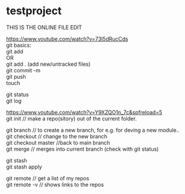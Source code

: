 # testproject  
THIS IS THE ONLINE FILE EDIT
  
https://www.youtube.com/watch?v=73I5dRucCds    
git basics:    
git add <filename>    
OR    
git add . (add new/untracked files)    
git commit -m <comment>    
git push    
touch <new file name>  
  
git status  
git log  
  
https://www.youtube.com/watch?v=Y9XZQO1n_7c&spfreload=5  
git init // make a repo(sitory) out of the current folder.  
  
git branch <branchname> // to create a new branch, for e.g. for deving a new module..  
git checkout <branchname> // change to the new branch  
git checkout master //back to main branch  
git merge <branchname> // merges <branchname> into current branch (check with git status)  
  
git stash  
git stash apply  
  
git remote // get a list of my repos  
git remote -v // shows links to the repos  
